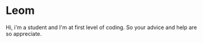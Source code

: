 # Leom
Hi, i'm a student and I'm at first level of coding. So your advice and help are so appreciate.
